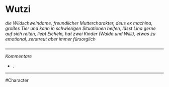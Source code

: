 # Wutzi
*die Wildschweindame, freundlicher Muttercharakter, deus ex machina, großes Tier und kann in schwierigen Situationen helfen, lässt Lina gerne auf sich reiten, liebt Eicheln, hat zwei Kinder (Waldo und Willi), etwas zu emotional, zerstreut aber immer fürsorglich*
#####
---
*Kommentare*
- .
---
#Character
